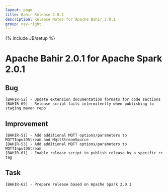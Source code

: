 ```yaml
---
layout: page
title: Bahir Release 2.0.1
description: Release Notes for Apache Bahir 2.0.1
group: nav-right
---
```

<!--
{% comment %}
Licensed to the Apache Software Foundation (ASF) under one or more
contributor license agreements.  See the NOTICE file distributed with
this work for additional information regarding copyright ownership.
The ASF licenses this file to you under the Apache License, Version 2.0
(the "License"); you may not use this file except in compliance with
the License.  You may obtain a copy of the License at

http://www.apache.org/licenses/LICENSE-2.0

Unless required by applicable law or agreed to in writing, software
distributed under the License is distributed on an "AS IS" BASIS,
WITHOUT WARRANTIES OR CONDITIONS OF ANY KIND, either express or implied.
See the License for the specific language governing permissions and
limitations under the License.
{% endcomment %}
-->

{% include JB/setup %}

# Apache Bahir 2.0.1 for Apache Spark 2.0.1

## Bug

    [BAHIR-52] - Update extension documentation formats for code sections
    [BAHIR-69] - Release script fails intermitently when publishing to staging maven repo

## Improvement

    [BAHIR-51] - Add additional MQTT options/parameters to MQTTInputDStream and MqttStreamSource
    [BAHIR-53] - Add additional MQTT options/parameters to MQTTInputDStream
    [BAHIR-61] - Enable release script to publish release by a specific rc tag

## Task

    [BAHIR-62] - Prepare release based on Apache Spark 2.0.1
